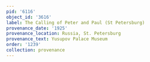 ```yaml
---
pid: '6116'
object_id: '3616'
label: The Calling of Peter and Paul (St Petersburg)
provenance_date: '1925'
provenance_location: Russia, St. Petersburg
provenance_text: Yusupov Palace Museum
order: '1239'
collection: provenance
---
```

